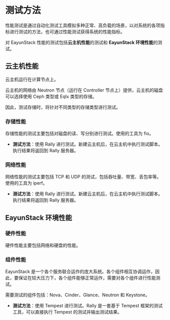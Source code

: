 # 测试方法

性能测试是通过自动化测试工具模拟多种正常、高负载的场景，以对系统的各项指标进行测试的方法，也可通过性能测试获得系统的性能指标。

对 EayunStack 性能的测试包括**云主机性能**的测试和 **EayunStack 环境性能**的测试。

## 云主机性能

云主机运行在计算节点上。

云主机的网络由 Neutron 节点（运行在 Controller 节点上）提供，云主机的磁盘可以选择使用 Ceph 类型或 Eqlx 类型的存储。

因此，测试存储时，将针对不同类型的存储类型进行测试。

### 存储性能

存储性能的测试主要包括对磁盘的读、写分别进行测试。使用的工具为 fio。

* **测试方法**：使用 Rally 进行测试。新建云主机后，在云主机中执行测试脚本。执行结果将返回到 Rally 服务器。

### 网络性能

网络性能的测试主要包括 TCP 和 UDP 的测试，包括吞吐量、带宽、丢包率等。使用的工具为 iperf。

* **测试方法**：使用 Rally 进行测试。新建云主机后，在云主机中执行测试脚本。执行结果将返回到 Rally 服务器。
## EayunStack 环境性能

### 硬件性能

硬件性能主要包括网络和硬盘的性能。

### 组件性能

EayunStack 是一个各个服务联合运作的庞大系统。各个组件相互协调运作，因此，要保证在较大压力下，各个组件能够正常运作，需要对各个组件进行性能测试。

需要测试的组件包括：Nova、Cinder、Glance、Neutron 和 Keystone。

* **测试方法**：使用 Tempest 进行测试。Rally 是一套基于 Tempest 框架的测试工具，可以直接执行 Tempest 的测试并输出测试结果。

